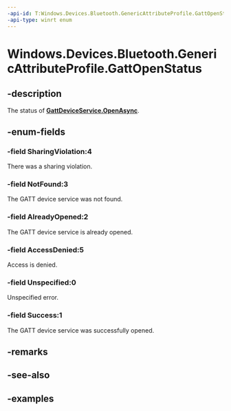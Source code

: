 ```yaml
---
-api-id: T:Windows.Devices.Bluetooth.GenericAttributeProfile.GattOpenStatus
-api-type: winrt enum
---
```


<!-- Enumeration syntax.
public enum GattOpenStatus : int 
-->

# Windows.Devices.Bluetooth.GenericAttributeProfile.GattOpenStatus

## -description
The status of [**GattDeviceService.OpenAsync**](../../windows.devices.bluetooth.genericattributeprofile/gattdeviceservice_openasync_1373379244.md).

## -enum-fields
### -field SharingViolation:4
There was a sharing violation.

### -field NotFound:3
The GATT device service was not found.

### -field AlreadyOpened:2
The GATT device service is already opened.

### -field AccessDenied:5
Access is denied.

### -field Unspecified:0
Unspecified error.

### -field Success:1
The GATT device service was successfully opened.

## -remarks

## -see-also

## -examples

